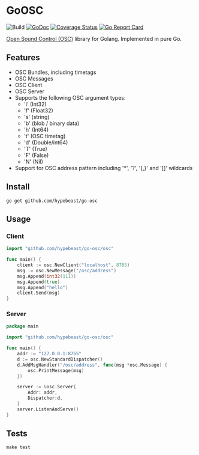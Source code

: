 # GoOSC

![Build](https://github.com/hypebeast/go-osc/actions/workflows/test.yml/badge.svg) [![GoDoc](https://godoc.org/github.com/hypebeast/go-osc/osc?status.svg)](https://godoc.org/github.com/hypebeast/go-osc/osc) [![Coverage Status](https://coveralls.io/repos/github/hypebeast/go-osc/badge.svg?branch=master)](https://coveralls.io/github/hypebeast/go-osc?branch=master)
[![Go Report Card](https://goreportcard.com/badge/github.com/hypebeast/go-osc)](https://goreportcard.com/report/github.com/hypebeast/go-osc)

[Open Sound Control (OSC)](http://opensoundcontrol.org) library for Golang. Implemented in pure Go.

## Features

-   OSC Bundles, including timetags
-   OSC Messages
-   OSC Client
-   OSC Server
-   Supports the following OSC argument types:
    -   'i' (Int32)
    -   'f' (Float32)
    -   's' (string)
    -   'b' (blob / binary data)
    -   'h' (Int64)
    -   't' (OSC timetag)
    -   'd' (Double/int64)
    -   'T' (True)
    -   'F' (False)
    -   'N' (Nil)
-   Support for OSC address pattern including '\*', '?', '{,}' and '[]' wildcards

## Install

```shell
go get github.com/hypebeast/go-osc
```

## Usage

### Client

```go
import "github.com/hypebeast/go-osc/osc"

func main() {
    client := osc.NewClient("localhost", 8765)
    msg := osc.NewMessage("/osc/address")
    msg.Append(int32(111))
    msg.Append(true)
    msg.Append("hello")
    client.Send(msg)
}
```

### Server

```go
package main

import "github.com/hypebeast/go-osc/osc"

func main() {
    addr := "127.0.0.1:8765"
    d := osc.NewStandardDispatcher()
    d.AddMsgHandler("/osc/address", func(msg *osc.Message) {
        osc.PrintMessage(msg)
    })

    server := &osc.Server{
        Addr: addr,
        Dispatcher:d,
    }
    server.ListenAndServe()
}
```

## Tests

```shell
make test
```
